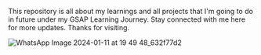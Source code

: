This repository is all about my learnings and all projects that I'm going to do in future under my GSAP Learning Journey.
Stay connected with me here for more updates.
Thanks for visiting.

![WhatsApp Image 2024-01-11 at 19 49 48_632f77d2](https://github.com/RA2211003010031/gsap_Learning/assets/125070264/592ab3fb-27f0-46a9-86e4-8aba2bb20f94)
